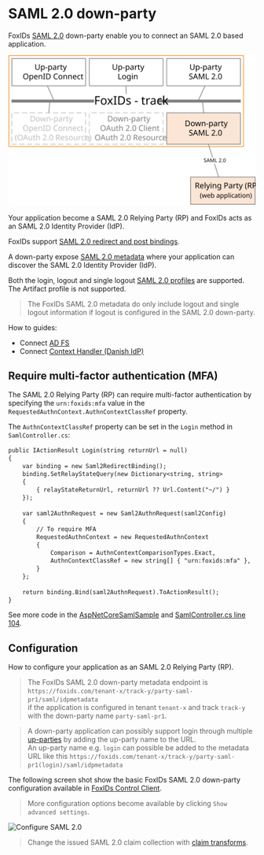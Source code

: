 # SAML 2.0 down-party

FoxIDs [SAML 2.0](https://docs.oasis-open.org/security/saml/v2.0/saml-core-2.0-os.pdf) down-party enable you to connect an SAML 2.0 based application. 

![FoxIDs SAML 2.0 down-party](images/parties-down-party-saml.svg)

Your application become a SAML 2.0 Relying Party (RP) and FoxIDs acts as an SAML 2.0 Identity Provider (IdP).

FoxIDs support [SAML 2.0 redirect and post bindings](https://docs.oasis-open.org/security/saml/v2.0/saml-bindings-2.0-os.pdf).

A down-party expose [SAML 2.0 metadata](https://docs.oasis-open.org/security/saml/v2.0/saml-metadata-2.0-os.pdf) where your application can discover the SAML 2.0 Identity Provider (IdP).

Both the login, logout and single logout [SAML 2.0 profiles](https://docs.oasis-open.org/security/saml/v2.0/saml-profiles-2.0-os.pdf) are supported. The Artifact profile is not supported.

> The FoxIDs SAML 2.0 metadata do only include logout and single logout information if logout is configured in the SAML 2.0 down-party.

How to guides:

- Connect [AD FS](down-party-howto-saml-2.0-adfs.md)
- Connect [Context Handler (Danish IdP)](howto-saml-2.0-context-handler.md#down-party---connect-to-context-handler)

## Require multi-factor authentication (MFA)
The SAML 2.0 Relying Party (RP) can require multi-factor authentication by specifying the `urn:foxids:mfa` value in the `RequestedAuthnContext.AuthnContextClassRef` property.

The `AuthnContextClassRef` property can be set in the `Login` method in `SamlController.cs`:

    public IActionResult Login(string returnUrl = null)
    {
        var binding = new Saml2RedirectBinding();
        binding.SetRelayStateQuery(new Dictionary<string, string>
        {
            { relayStateReturnUrl, returnUrl ?? Url.Content("~/") }
        });

        var saml2AuthnRequest = new Saml2AuthnRequest(saml2Config)
        {
            // To require MFA
            RequestedAuthnContext = new RequestedAuthnContext
            {
                Comparison = AuthnContextComparisonTypes.Exact,
                AuthnContextClassRef = new string[] { "urn:foxids:mfa" },
            }
        };

        return binding.Bind(saml2AuthnRequest).ToActionResult();
    }

See more code in the [AspNetCoreSamlSample](samples.md#aspnetcoresamlsample) and [SamlController.cs line 104](https://github.com/ITfoxtec/FoxIDs.Samples/blob/master/src/AspNetCoreSamlSample/Controllers/SamlController.cs#L104).

## Configuration
How to configure your application as an SAML 2.0 Relying Party (RP).

> The FoxIDs SAML 2.0 down-party metadata endpoint is `https://foxids.com/tenant-x/track-y/party-saml-pr1/saml/idpmetadata`  
> if the application is configured in tenant `tenant-x` and track `track-y` with the down-party name `party-saml-pr1`.

> A down-party application can possibly support login through multiple [up-parties](parties.md#up-party) by adding the up-party name to the URL.  
> An up-party name e.g. `login` can possible be added to the metadata URL like this `https://foxids.com/tenant-x/track-y/party-saml-pr1(login)/saml/idpmetadata`

The following screen shot show the basic FoxIDs SAML 2.0 down-party configuration available in [FoxIDs Control Client](control.md#foxids-control-client).

> More configuration options become available by clicking `Show advanced settings`.

![Configure SAML 2.0](images/configure-saml-down-party.png)

> Change the issued SAML 2.0 claim collection with [claim transforms](claim-transform.md).
